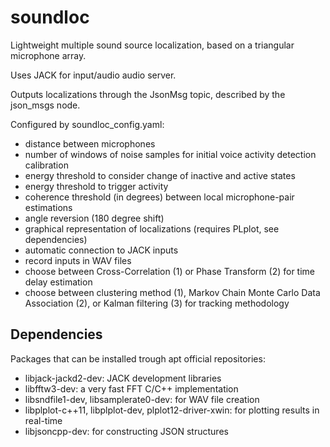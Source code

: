 # soundloc
Lightweight multiple sound source localization, based on a triangular microphone array.

Uses JACK for input/audio audio server.

Outputs localizations through the JsonMsg topic, described by the json_msgs node.

Configured by soundloc_config.yaml:
* distance between microphones
* number of windows of noise samples for initial voice activity detection calibration
* energy threshold to consider change of inactive and active states
* energy threshold to trigger activity
* coherence threshold (in degrees) between local microphone-pair estimations
* angle reversion (180 degree shift)
* graphical representation of localizations (requires PLplot, see dependencies)
* automatic connection to JACK inputs
* record inputs in WAV files
* choose between Cross-Correlation (1) or Phase Transform (2) for time delay estimation
* choose between clustering method (1), Markov Chain Monte Carlo Data Association (2), or Kalman filtering (3) for tracking methodology

## Dependencies
Packages that can be installed trough apt official repositories:
* libjack-jackd2-dev: JACK development libraries
* libfftw3-dev: a very fast FFT C/C++ implementation
* libsndfile1-dev, libsamplerate0-dev: for WAV file creation
* libplplot-c++11, libplplot-dev, plplot12-driver-xwin: for plotting results in real-time
* libjsoncpp-dev: for constructing JSON structures


